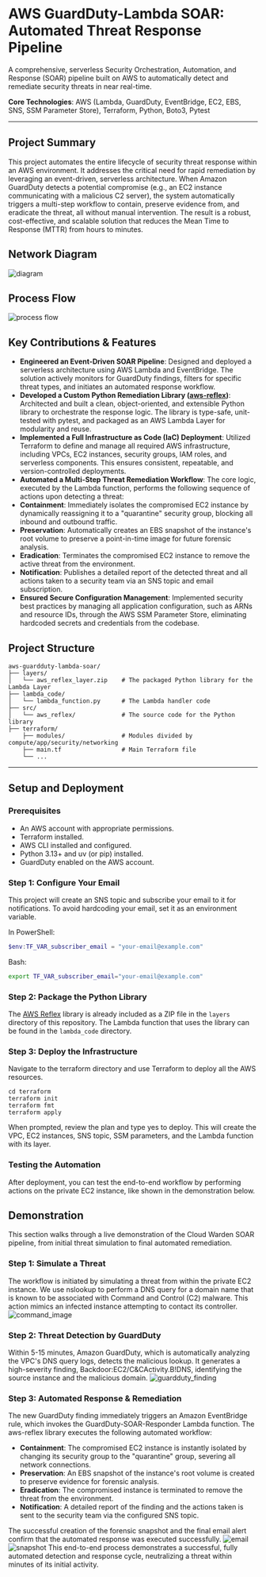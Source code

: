 # AWS GuardDuty-Lambda SOAR: Automated Threat Response Pipeline
A comprehensive, serverless Security Orchestration, Automation, and Response (SOAR) pipeline built on AWS to automatically detect and remediate security threats in near real-time.

__Core Technologies__: AWS (Lambda, GuardDuty, EventBridge, EC2, EBS, SNS, SSM Parameter Store), Terraform, Python, Boto3, Pytest

---
## Project Summary
This project automates the entire lifecycle of security threat response within an AWS environment. It addresses the critical need for rapid remediation by leveraging an event-driven, serverless architecture. When Amazon GuardDuty detects a potential compromise (e.g., an EC2 instance communicating with a malicious C2 server), the system automatically triggers a multi-step workflow to contain, preserve evidence from, and eradicate the threat, all without manual intervention. The result is a robust, cost-effective, and scalable solution that reduces the Mean Time to Response (MTTR) from hours to minutes.

## Network Diagram
![diagram](./images/diagram.png)

## Process Flow
![process flow](./images/Flowchart.png)

## Key Contributions & Features
- __Engineered an Event-Driven SOAR Pipeline__: Designed and deployed a serverless architecture using AWS Lambda and EventBridge. The solution actively monitors for GuardDuty findings, filters for specific threat types, and initiates an automated response workflow.
- __Developed a Custom Python Remediation Library ([aws-reflex](https://github.com/blu371ck/aws-reflex))__: Architected and built a clean, object-oriented, and extensible Python library to orchestrate the response logic. The library is type-safe, unit-tested with pytest, and packaged as an AWS Lambda Layer for modularity and reuse.
- __Implemented a Full Infrastructure as Code (IaC) Deployment__: Utilized Terraform to define and manage all required AWS infrastructure, including VPCs, EC2 instances, security groups, IAM roles, and serverless components. This ensures consistent, repeatable, and version-controlled deployments.
- __Automated a Multi-Step Threat Remediation Workflow__: The core logic, executed by the Lambda function, performs the following sequence of actions upon detecting a threat:
- __Containment__: Immediately isolates the compromised EC2 instance by dynamically reassigning it to a "quarantine" security group, blocking all inbound and outbound traffic.
- __Preservation__: Automatically creates an EBS snapshot of the instance's root volume to preserve a point-in-time image for future forensic analysis.
- __Eradication__: Terminates the compromised EC2 instance to remove the active threat from the environment.
- __Notification__: Publishes a detailed report of the detected threat and all actions taken to a security team via an SNS topic and email subscription.
- __Ensured Secure Configuration Management__: Implemented security best practices by managing all application configuration, such as ARNs and resource IDs, through the AWS SSM Parameter Store, eliminating hardcoded secrets and credentials from the codebase.

## Project Structure
```
aws-guardduty-lambda-soar/
├── layers/
│   └── aws_reflex_layer.zip    # The packaged Python library for the Lambda Layer
├── lambda_code/
│   └── lambda_function.py      # The Lambda handler code
├── src/
│   └── aws_reflex/             # The source code for the Python library
├── terraform/
    ├── modules/                # Modules divided by compute/app/security/networking
    ├── main.tf                 # Main Terraform file
    └── ...
```

---
## Setup and Deployment

### Prerequisites

- An AWS account with appropriate permissions.
- Terraform installed.
- AWS CLI installed and configured.
- Python 3.13+ and uv (or pip) installed.
- GuardDuty enabled on the AWS account.

### Step 1: Configure Your Email

This project will create an SNS topic and subscribe your email to it for notifications. To avoid hardcoding your email, set it as an environment variable.

In PowerShell:

```powershell
$env:TF_VAR_subscriber_email = "your-email@example.com"
```

Bash:

```bash
export TF_VAR_subscriber_email="your-email@example.com"
```

### Step 2: Package the Python Library

The [AWS Reflex](https://github.com/blu371ck/aws-reflex) library is already included as a ZIP file in the `layers` directory of this repository. The Lambda function that uses the library can be found in the `lambda_code` directory.

### Step 3: Deploy the Infrastructure

Navigate to the terraform directory and use Terraform to deploy all the AWS resources.

```
cd terraform
terraform init
terraform fmt
terraform apply
```

When prompted, review the plan and type yes to deploy. This will create the VPC, EC2 instances, SNS topic, SSM parameters, and the Lambda function with its layer.

### Testing the Automation

After deployment, you can test the end-to-end workflow by performing actions on the private EC2 instance, like shown in the demonstration below.

## Demonstration
This section walks through a live demonstration of the Cloud Warden SOAR pipeline, from initial threat simulation to final automated remediation.

### Step 1: Simulate a Threat
The workflow is initiated by simulating a threat from within the private EC2 instance. We use nslookup to perform a DNS query for a domain name that is known to be associated with Command and Control (C2) malware. This action mimics an infected instance attempting to contact its controller.
![command_image](./images/command.png)

### Step 2: Threat Detection by GuardDuty
Within 5-15 minutes, Amazon GuardDuty, which is automatically analyzing the VPC's DNS query logs, detects the malicious lookup. It generates a high-severity finding, Backdoor:EC2/C&CActivity.B!DNS, identifying the source instance and the malicious domain.
![guardduty_finding](./images/guardduty.png)

### Step 3: Automated Response & Remediation
The new GuardDuty finding immediately triggers an Amazon EventBridge rule, which invokes the GuardDuty-SOAR-Responder Lambda function. The aws-reflex library executes the following automated workflow:
- __Containment__: The compromised EC2 instance is instantly isolated by changing its security group to the "quarantine" group, severing all network connections.
- __Preservation__: An EBS snapshot of the instance's root volume is created to preserve evidence for forensic analysis.
- __Eradication__: The compromised instance is terminated to remove the threat from the environment.
- __Notification__: A detailed report of the finding and the actions taken is sent to the security team via the configured SNS topic.

The successful creation of the forensic snapshot and the final email alert confirm that the automated response was executed successfully.
![email](./images/email.png)
![snapshot](./images/snapshot.png)
This end-to-end process demonstrates a successful, fully automated detection and response cycle, neutralizing a threat within minutes of its initial activity.